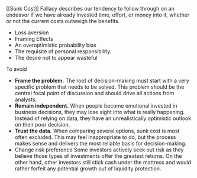 [[Sunk Cost]] Fallacy describes our tendency to follow through on an endeavor if we have already invested time, effort, or money into it, whether or not the current costs outweigh the benefits.

- Loss aversion
- Framing Effects
- An overoptimistic probability bias
- The requisite of personal responsibility.
- The desire not to appear wasteful


To avoid

-   **Frame the problem.** The root of decision-making must start with a very specific problem that needs to be solved. This problem should be the central focal point of discussion and should drive all actions from analysts.
-   **Remain independent.** When people become emotional invested in business decisions, they may lose sight into what is really happening. Instead of relying on data, they have an unrealistically optimistic outlook on their poor decision. 
-   **Trust the data.** When comparing several options, sunk cost is most often excluded. This may feel inappropriate to do, but the process makes sense and delivers the most reliable basis for decision-making.
- Change risk preference Some investors actively seek out risk as they believe those types of investments offer the greatest returns. On the other hand, other investors still stick cash under the mattress and would rather forfeit any potential growth out of liquidity protection.
